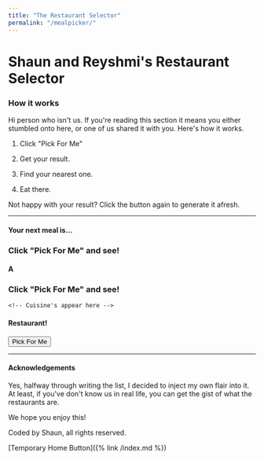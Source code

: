 ```yaml
---
title: "The Restaurant Selector"
permalink: "/mealpicker/"
---
```


# Shaun and Reyshmi's Restaurant Selector

### How it works
Hi person who isn't us. If you're reading this section it means you either stumbled onto here, or one of us shared it with you. Here's how it works.

1) Click "Pick For Me"

2) Get your result.

3) Find your nearest one.

4) Eat there.


Not happy with your result? Click the button again to generate it afresh.

***

#### Your next meal is...

<h3 id="restaurantHTML">
Click "Pick For Me" and see!
    <!-- Brand's appear here -->
</h3>

#### A

<h3 id="cuisineHTML">

### Click "Pick For Me" and see!

    <!-- Cuisine's appear here -->
</h3>

#### Restaurant!

<button onclick="pickClick()">Pick For Me</button>

***
#### Acknowledgements
Yes, halfway through writing the list, I decided to inject my own flair into it. At least, if you've don't know us in real life, you can get the gist of what the restaurants are.

We hope you enjoy this!

Coded by Shaun, all rights reserved.

[Temporary Home Button]({% link /index.md %})


<script src="../scripts/mealpicker.js"></script>
